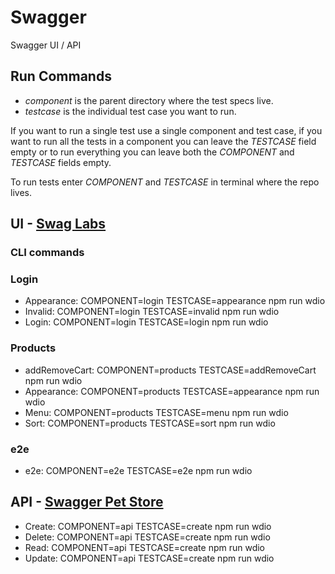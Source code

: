 # Swagger
Swagger UI / API

## Run Commands
- _component_ is the parent directory where the test specs live.
- _testcase_ is the individual test case you want to run.

If you want to run a single test use a single component and test case, if you want to run all
the tests in a component you can leave the _TESTCASE_ field empty or to run everything you can
leave both the _COMPONENT_ and _TESTCASE_ fields empty.

To run tests enter _COMPONENT_ and _TESTCASE_ in terminal where the repo lives.
## UI - [Swag Labs](https://www.saucedemo.com)
### CLI commands
### Login
- Appearance: COMPONENT=login TESTCASE=appearance npm run wdio
- Invalid: COMPONENT=login TESTCASE=invalid npm run wdio
- Login: COMPONENT=login TESTCASE=login npm run wdio
### Products
- addRemoveCart: COMPONENT=products TESTCASE=addRemoveCart npm run wdio
- Appearance: COMPONENT=products TESTCASE=appearance npm run wdio
- Menu: COMPONENT=products TESTCASE=menu npm run wdio
- Sort: COMPONENT=products TESTCASE=sort npm run wdio
### e2e
- e2e: COMPONENT=e2e TESTCASE=e2e npm run wdio

## API - [Swagger Pet Store](https://petstore.swagger.io/)
- Create: COMPONENT=api TESTCASE=create npm run wdio
- Delete: COMPONENT=api TESTCASE=create npm run wdio
- Read: COMPONENT=api TESTCASE=create npm run wdio
- Update: COMPONENT=api TESTCASE=create npm run wdio
